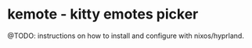 # kemote - kitty emotes picker

@TODO: instructions on how to install and configure with nixos/hyprland.
